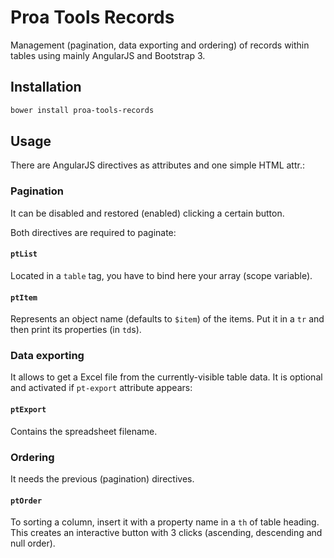 # Proa Tools Records

Management (pagination, data exporting and ordering) of records within tables using mainly AngularJS and Bootstrap 3.

## Installation

```powershell
bower install proa-tools-records
```

## Usage

There are AngularJS directives as attributes and one simple HTML attr.:

### Pagination

It can be disabled and restored (enabled) clicking a certain button.

Both directives are required to paginate:

#### `ptList`

Located in a `table` tag, you have to bind here your array (scope variable).

#### `ptItem`

Represents an object name (defaults to `$item`) of the items. Put it in a `tr` and then print its properties (in `td`s).

### Data exporting

It allows to get a Excel file from the currently-visible table data. It is optional and activated if `pt-export` attribute appears:

#### `ptExport`

Contains the spreadsheet filename.

### Ordering

It needs the previous (pagination) directives.

#### `ptOrder`

To sorting a column, insert it with a property name in a `th` of table heading. This creates an interactive button with 3 clicks (ascending, descending and null order).